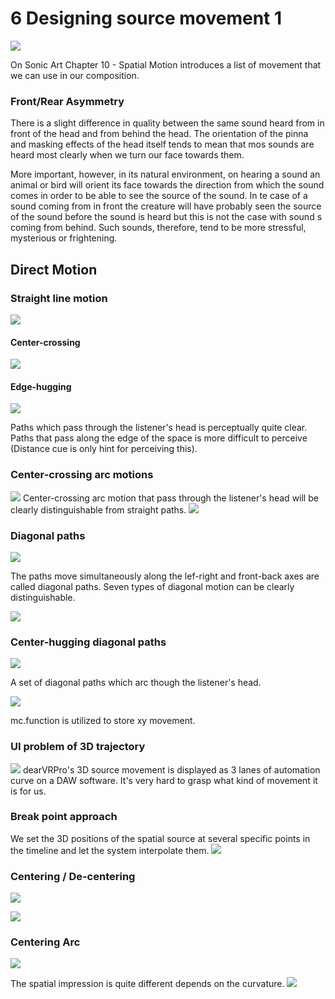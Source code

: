 # 6 Designing source movement 1

![](K6/png/on_sonic_art.png)

On Sonic Art  Chapter 10 - Spatial Motion introduces a list of movement that we can use in our composition.

### Front/Rear Asymmetry
There is a slight difference in quality between the same sound heard from in front of the head and from behind the head. The orientation of the pinna and masking effects of the head itself tends to mean that mos sounds are heard most clearly when we turn our face towards them.

More important, however, in its natural environment, on hearing a sound an animal or bird will orient its face towards the direction from which the sound comes in order to be able to see the source of the sound. In te case of a sound coming from in front the creature will have probably seen the source of the sound before the sound is heard but this is not the case with sound s coming from behind. Such sounds, therefore, tend to be more stressful, mysterious or frightening.

## Direct Motion

### Straight line motion
![](K6/png/direct_motion.png)

#### Center-crossing

![](K6/png/direct_motion_patch.png)

#### Edge-hugging

![](K6/png/edge-hugging.png)

Paths which pass through the listener's head is perceptually quite clear. Paths that pass along the edge of the space is more difficult to perceive (Distance cue is only hint for perceiving this).

### Center-crossing arc motions

![](K6/png/center-crossing.png)
Center-crossing arc motion that pass through the listener's head will be clearly distinguishable from straight paths.
![](K6/png/arc_motion.png)


### Diagonal paths

![](K6/png/diagonal.png)

The paths move simultaneously along the lef-right and front-back axes are called diagonal paths. Seven types of diagonal motion can be clearly distinguishable. 

![](K6/png/diagonal_max.png)

### Center-hugging diagonal paths

![](K6/png/ch-diagonal.png)

A set of diagonal paths which arc though the listener's head.

![](K6/png/ch-diagonal_max.png)

mc.function is utilized to store xy movement.

### UI problem of 3D trajectory

![](K6/png/movement_as_automation.png)
dearVRPro's 3D source movement is displayed as 3 lanes of automation curve on a DAW software. It's very hard to grasp what kind of movement it is for us.

### Break point approach
We set the 3D positions of the spatial source at several specific points in the timeline and let the system interpolate them.
![](K6/png/ui_solution.png)

### Centering / De-centering
![](K6/png/centering.png)

![](K6/png/centering-max.png)


### Centering Arc
![](K6/png/centering_with_arc.png)

The spatial impression is quite different depends on the curvature. 
![](K6/png/centering-curve-max.png)

